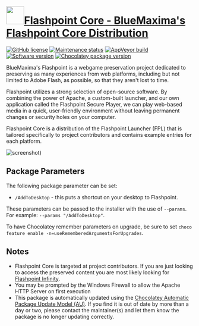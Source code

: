 # [<img src="https://cdn.jsdelivr.net/gh/dgalbraith/chocolatey-packages@71d741b5e9171786eff61aea63d42c7c6ef286c6/icons/flashpoint.png" width="48" height="48"/>Flashpoint Core - BlueMaxima's Flashpoint Core Distribution](https://chocolatey.org/packages/flashpoint-core)

[![GitHub license](https://img.shields.io/badge/license-Various-blue)](https://github.com/FlashpointProject)
[![Maintenance status](https://img.shields.io/badge/maintained%3F-yes-green.svg)](https://github.com/dgalbraith/chocolatey-packages/graphs/commit-activity)
[![AppVeyor build](https://img.shields.io/appveyor/ci/dgalbraith/chocolatey-packages)](https://ci.appveyor.com/project/dgalbraith/chocolatey-packages)
[![Software version](https://img.shields.io/badge/Source-v11.0-blue)](https://bluemaxima.org/flashpoint/downloads)
[![Chocolatey package version](https://img.shields.io/chocolatey/v/flashpoint-core?label=Chocolatey)](https://chocolatey.org/packages/flashpoint-core)

BlueMaxima's Flashpoint is a webgame preservation project dedicated to preserving as many experiences from web
platforms, including but not limited to Adobe Flash,  as possible, so that they aren't lost to time.

Flashpoint utilizes a strong selection of open-source software. By combining the power of Apache, a custom-built
launcher, and our own application called the Flashpoint Secure Player, we can play web-based media in a quick,
user-friendly environment without leaving permanent changes or security holes on your computer.

Flashpoint Core is a distribution of the Flashpoint Launcher (FPL) that is tailored specifically to project
contributors and contains example entries for each platform.

![screenshot](https://cdn.jsdelivr.net/gh/dgalbraith/chocolatey-packages@86ac92e13a884fe35add4e73d5bd253da10613a6/automatic/flashpoint-core/screenshot.png))

## Package Parameters

The following package parameter can be set:

* `/AddToDesktop` - this puts a shortcut on your desktop to Flashpoint.

These parameters can be passed to the installer with the use of `--params`.
For example: `--params "/AddToDesktop"`.

To have Chocolatey remember parameters on upgrade, be sure to set `choco feature enable -n=useRememberedArgumentsForUpgrades`.

## Notes

* Flashpoint Core is targeted at project contributors.  If you are just looking to access the preserved content you are
most likely looking for [Flashpoint Infinity](https://chocolatey.org/packages/flashpoint-infinity).
* You may be prompted by the Windows Firewall to allow the Apache HTTP Server on first execution
* This package is automatically updated using the [Chocolatey Automatic Package Update Model (AU)](https://github.com/majkinetor/au/blob/master/README.md).
  If you find it is out of date by more than a day or two, please contact the maintainer(s) and let them know the package is no longer updating correctly.
